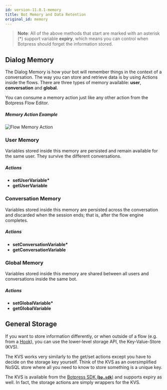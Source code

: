 ```yaml
---
id: version-11.0.1-memory
title: Bot Memory and Data Retention
original_id: memory
---
```


> **Note**: All of the above methods that start are marked with an asterisk (\*) support variable **expiry**, which means you can control when Botpress should forget the information stored.

## Dialog Memory

The Dialog Memory is how your bot will remember things in the context of a conversation. The way you can store and retrieve data is by using Actions inside the flows. There are three types of memory available: **user**, **conversation** and **global**.

You can consume a memory action just like any other action from the Botpress Flow Editor.

##### Memory Action Example

![Flow Memory Action](assets/flow-memory-action.jpg)

### User Memory

Variables stored inside this memory are persisted and remain available for the same user. They survive the different conversations.

##### Actions

- **setUserVariable\***
- **getUserVariable**

### Conversation Memory

Variables stored inside this memory are persisted across the conversation and discarded when the session ends; that is, after the flow engine completes.

##### Actions

- **setConversationVariable\***
- **getConversationVariable**

### Global Memory

Variables stored inside this memory are shared between all users and conversations inside the same bot.

##### Actions

- **setGlobalVariable\***
- **getGlobalVariable**

## General Storage

If you want to store information differently, or when outside of a flow (e.g. from a [Hook](/docs/build/code/#hooks)), you can use the lower-level storage API, the Key-Value-Store (KVS).

The KVS works very similarly to the get/set actions except you have to decide on the storage key yourself. Think of the KVS as an oversimplified NoSQL store where all you need to know to store something is a unique key.

The KVS is available from the [Botpress SDK (**`bp.sdk`**)](https://botpress.io/reference/modules/_botpress_sdk_.kvs.html) and supports expiry as well. In fact, the storage actions are simply wrappers for the KVS.
